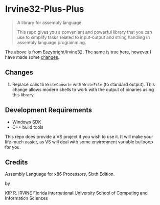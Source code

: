 # Irvine32-Plus-Plus

> A library for assembly language.
> 
> This repo gives you a convenient and powerful library that you can use to simplify
> tasks related to input-output and string handling in assembly language programming.

The above is from Eazybright/Irvine32. The same is true here, however I have made some [changes](#changes).

## Changes

1. Replace calls to `WriteConsole` with `WriteFile` (to standard output). This change allows modern shells to work with the output of binaries using this library.

## Development Requirements

- Windows SDK
- C++ build tools

This repo does provide a VS project if you wish to use it. It will make your life much easier, as VS will deal with some environment variable bullpoop for you.

## Credits

Assembly Language for x86 Processors, Sixth Edition.

by

KIP R. IRVINE
Florida International University
School of Computing and Information Sciences
